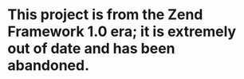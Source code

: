 # This project is from the Zend Framework 1.0 era; it is extremely out of date and has been abandoned.

